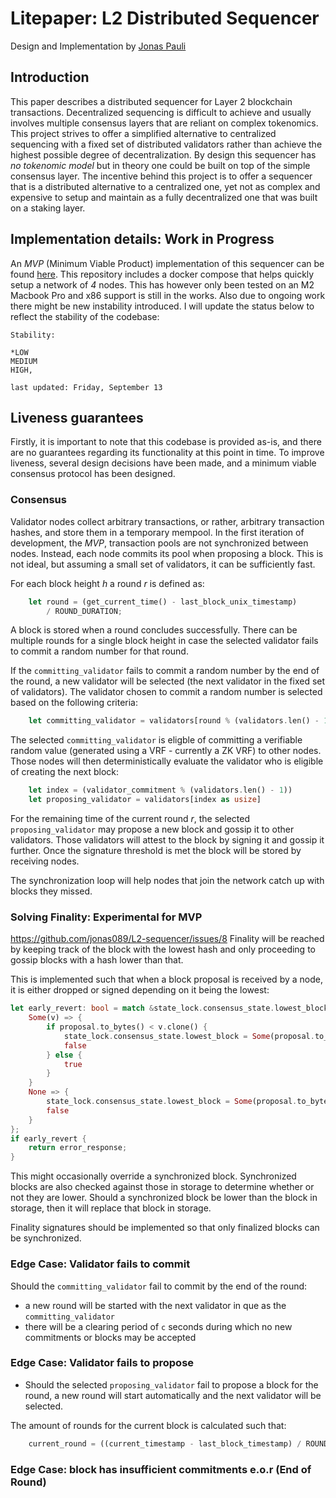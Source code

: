 # Litepaper: L2 Distributed Sequencer
Design and Implementation by [Jonas Pauli](https://www.linkedin.com/in/jonas-pauli/)

## Introduction
This paper describes a distributed sequencer for Layer 2 blockchain transactions. Decentralized sequencing is difficult to achieve and usually involves multiple consensus layers that are reliant on complex tokenomics. This project strives to offer a simplified alternative to centralized sequencing with a fixed set of distributed validators rather than achieve the highest possible degree of decentralization. By design this sequencer has *no tokenomic model* but in theory one could be built on top of the simple consensus layer. The incentive behind this project is to offer a sequencer that is a distributed alternative to a centralized one, yet not as complex and expensive to setup and maintain as a fully decentralized one that was built on a staking layer.

## Implementation details: Work in Progress
An *MVP* (Minimum Viable Product) implementation of this sequencer can be found [here](https://github.com/jonas089/l2-sequencer).
This repository includes a docker compose that helps quickly setup a network of *4* nodes. This has however only been tested
on an M2 Macbook Pro and x86 support is still in the works. Also due to ongoing work there might be new instability introduced.
I will update the status below to reflect the stability of the codebase:

```
Stability: 

*LOW
MEDIUM
HIGH, 

last updated: Friday, September 13
```


## Liveness guarantees
Firstly, it is important to note that this codebase is provided as-is, and there are no guarantees regarding its functionality at this point in time. To improve liveness, several design decisions have been made, and a minimum viable consensus protocol has been designed.

### Consensus
Validator nodes collect arbitrary transactions, or rather, arbitrary transaction hashes, and store them in a temporary mempool. In the first iteration of development, the *MVP*, transaction pools are not synchronized between nodes. Instead, each node commits its pool when proposing a block. This is not ideal, but assuming a small set of validators, it can be sufficiently fast.

For each block height *h* a round *r* is defined as:

```rust
    let round = (get_current_time() - last_block_unix_timestamp)
        / ROUND_DURATION;
```

A block is stored when a round concludes successfully. There can be multiple rounds for a single block height in case the selected validator fails to commit a random number for that round.

If the `committing_validator` fails to commit a random number by the end of the round, a new validator will be selected (the next validator in the fixed set of validators). The validator chosen to commit a random number is selected based on the following criteria:

```rust
    let committing_validator = validators[round % (validators.len() - 1)]
```

The selected `committing_validator` is eligble of committing a verifiable random value (generated using a VRF - currently a ZK VRF) to other nodes. Those nodes will then deterministically evaluate the validator who is eligible of creating the next block:

```rust
    let index = (validator_commitment % (validators.len() - 1))
    let proposing_validator = validators[index as usize]
```

For the remaining time of the current round *r*, the selected `proposing_validator` may propose a new block and gossip it to other validators. Those validators will attest to the block by signing it and gossip it further. Once the signature threshold is met the block will be stored by receiving nodes. 

The synchronization loop will help nodes that join the network catch up with blocks they missed.

### Solving Finality: Experimental for MVP
https://github.com/jonas089/L2-sequencer/issues/8
Finality will be reached by keeping track of the block with the lowest hash and only proceeding to gossip blocks with a hash lower than that.

This is implemented such that when a block proposal is received by a node, it is either dropped or signed depending on it being the lowest:

```rust
let early_revert: bool = match &state_lock.consensus_state.lowest_block {
    Some(v) => {
        if proposal.to_bytes() < v.clone() {
            state_lock.consensus_state.lowest_block = Some(proposal.to_bytes());
            false
        } else {
            true
        }
    }
    None => {
        state_lock.consensus_state.lowest_block = Some(proposal.to_bytes());
        false
    }
};
if early_revert {
    return error_response;
}
```

This might occasionally override a synchronized block. Synchronized blocks are also checked against those in storage to determine whether or not 
they are lower. Should a synchronized block be lower than the block in storage, then it will replace that block in storage.

Finality signatures should be implemented so that only finalized blocks can be synchronized.

### Edge Case: Validator fails to commit
Should the `committing_validator` fail to commit by the end of the round:

- a new round will be started with the next validator in que as the `committing_validator`
- there will be a clearing period of `c` seconds during which no new commitments or blocks may be accepted

### Edge Case: Validator fails to propose
- Should the selected `proposing_validator` fail to propose a block for the round, a new round will start automatically and the next validator will be selected. 

The amount of rounds for the current block is calculated such that:

```rust
    current_round = ((current_timestamp - last_block_timestamp) / ROUND_DURATION) + 1
```


### Edge Case: block has insufficient commitments e.o.r (End of Round)

